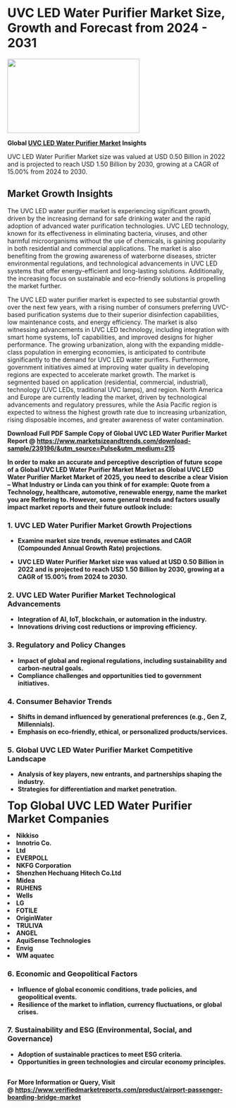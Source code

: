 <H1>UVC LED Water Purifier Market Size, Growth and Forecast from 2024 - 2031</H1><img class="aligncenter size-medium wp-image-584254" src="https://thirdeyenews.in/wp-content/uploads/2024/09/Global-Market-Research-300x168.jpeg" alt="" width="300" height="168" /><p><strong>Global&nbsp;<a href="https://www.marketsizeandtrends.com/download-sample/239196/&amp;utm_source=Pulse&amp;utm_medium=215">UVC LED Water Purifier Market</a> Insights</strong></p><p>UVC LED Water Purifier Market size was valued at USD 0.50 Billion in 2022 and is projected to reach USD 1.50 Billion by 2030, growing at a CAGR of 15.00% from 2024 to 2030.</p><p><h2>Market Growth Insights</h2> <p>The UVC LED water purifier market is experiencing significant growth, driven by the increasing demand for safe drinking water and the rapid adoption of advanced water purification technologies. UVC LED technology, known for its effectiveness in eliminating bacteria, viruses, and other harmful microorganisms without the use of chemicals, is gaining popularity in both residential and commercial applications. The market is also benefiting from the growing awareness of waterborne diseases, stricter environmental regulations, and technological advancements in UVC LED systems that offer energy-efficient and long-lasting solutions. Additionally, the increasing focus on sustainable and eco-friendly solutions is propelling the market further.</p> <p><strong></strong></p> <p>The UVC LED water purifier market is expected to see substantial growth over the next few years, with a rising number of consumers preferring UVC-based purification systems due to their superior disinfection capabilities, low maintenance costs, and energy efficiency. The market is also witnessing advancements in UVC LED technology, including integration with smart home systems, IoT capabilities, and improved designs for higher performance. The growing urbanization, along with the expanding middle-class population in emerging economies, is anticipated to contribute significantly to the demand for UVC LED water purifiers. Furthermore, government initiatives aimed at improving water quality in developing regions are expected to accelerate market growth. The market is segmented based on application (residential, commercial, industrial), technology (UVC LEDs, traditional UVC lamps), and region. North America and Europe are currently leading the market, driven by technological advancements and regulatory pressures, while the Asia Pacific region is expected to witness the highest growth rate due to increasing urbanization, rising disposable incomes, and greater awareness of water contamination. <p><strong></p><p><span class=""><strong>Download Full PDF Sample Copy of Global UVC LED Water Purifier Market Report</strong> @ <a href="https://www.marketsizeandtrends.com/download-sample/239196/&amp;utm_source=Pulse&amp;utm_medium=215" target="_blank">https://www.marketsizeandtrends.com/download-sample/239196/&amp;utm_source=Pulse&amp;utm_medium=215</a></span></p><p>In order to make an accurate and perceptive description of future scope of a Global&nbsp;UVC LED Water Purifier Market Market as Global&nbsp;UVC LED Water Purifier Market Market of 2025, you need to describe a clear Vision &ndash; What Industry or Linda can you think of for example: Quote from a Technology, healthcare, automotive, renewable energy, name the market you are Reffering to. However, some general trends and factors usually impact market reports and their future outlook include:</p><h3>1.&nbsp;<strong>UVC LED Water Purifier Market Growth Projections</strong></h3><ul><li>Examine market size trends, revenue estimates and CAGR (Compounded Annual Growth Rate) projections.</li><li><p>UVC LED Water Purifier Market size was valued at USD 0.50 Billion in 2022 and is projected to reach USD 1.50 Billion by 2030, growing at a CAGR of 15.00% from 2024 to 2030.</p></li></ul><h3>2.&nbsp;<strong>UVC LED Water Purifier Market Technological Advancements</strong></h3><ul><li>Integration of AI, IoT, blockchain, or automation in the industry.</li><li>Innovations driving cost reductions or improving efficiency.</li></ul><h3>3.&nbsp;<strong>Regulatory and Policy Changes</strong></h3><ul><li>Impact of global and regional regulations, including sustainability and carbon-neutral goals.</li><li>Compliance challenges and opportunities tied to government initiatives.</li></ul><h3>4.&nbsp;<strong>Consumer Behavior Trends</strong></h3><ul><li>Shifts in demand influenced by generational preferences (e.g., Gen Z, Millennials).</li><li>Emphasis on eco-friendly, ethical, or personalized products/services.</li></ul><h3>5.&nbsp;<strong>Global UVC LED Water Purifier Market Competitive Landscape</strong></h3><ul><li>Analysis of key players, new entrants, and partnerships shaping the industry.</li><li>Strategies for differentiation and market penetration.</li></ul><p data-pm-slice="1 1 []"><span style="color: inherit; font-family: inherit; font-size: 25px;">Top Global UVC LED Water Purifier Market Companies</span></p><div class="" data-test-id=""><p><li>Nikkiso</li><li> Innotrio Co.</li><li> Ltd</li><li> EVERPOLL</li><li> NKFG Corporation</li><li> Shenzhen Hechuang Hitech Co.Ltd</li><li> Midea</li><li> RUHENS</li><li> Wells</li><li> LG</li><li> FOTILE</li><li> OriginWater</li><li> TRULIVA</li><li> ANGEL</li><li> AquiSense Technologies</li><li> Envig</li><li> WM aquatec</li></p></div><h3>6.&nbsp;<strong>Economic and Geopolitical Factors</strong></h3><ul><li>Influence of global economic conditions, trade policies, and geopolitical events.</li><li>Resilience of the market to inflation, currency fluctuations, or global crises.</li></ul><h3>7.&nbsp;<strong>Sustainability and ESG (Environmental, Social, and Governance)</strong></h3><ul><li>Adoption of sustainable practices to meet ESG criteria.</li><li>Opportunities in green technologies and circular economy principles.</li></ul><h2><strong style="font-size: 14px;">For More Information or Query, Visit @&nbsp;</strong><a style="background-color: #ffffff; font-size: 14px;" href="https://www.marketsizeandtrends.com/report/uvc-led-water-purifier-market/" target="_blank">https://www.verifiedmarketreports.com/product/airport-passenger-boarding-bridge-market</a></h2>

